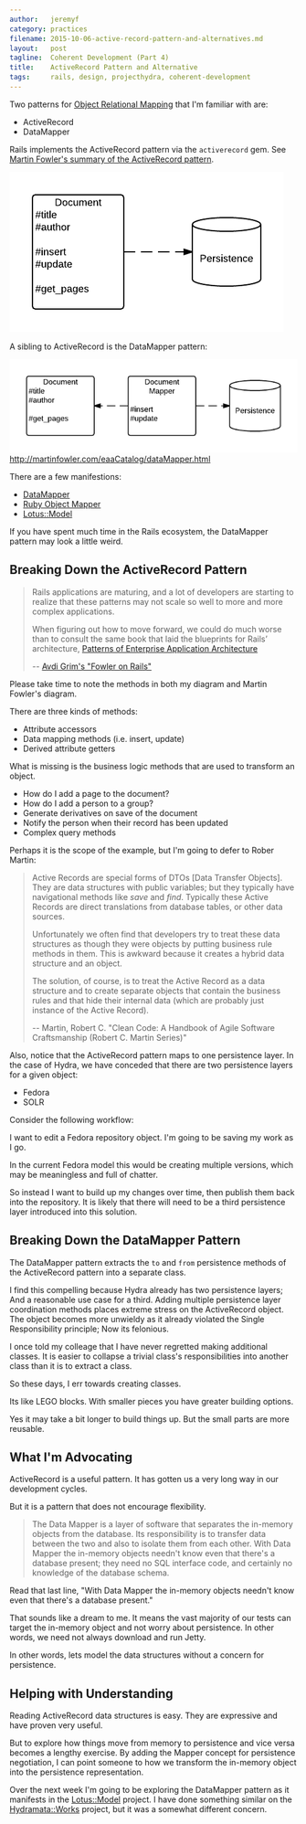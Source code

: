 ```yaml
---
author:   jeremyf
category: practices
filename: 2015-10-06-active-record-pattern-and-alternatives.md
layout:   post
tagline:  Coherent Development (Part 4)
title:    ActiveRecord Pattern and Alternative
tags:     rails, design, projecthydra, coherent-development
---
```


Two patterns for [Object Relational Mapping](http://en.wikipedia.org/wiki/Object-relational_mapping) that I'm familiar with are:

* ActiveRecord
* DataMapper

Rails implements the ActiveRecord pattern via the `activerecord` gem.
See [Martin Fowler's summary of the ActiveRecord pattern](http://www.martinfowler.com/eaaCatalog/activeRecord.html).

![Data & Behavior Object and Persistence Layer](/images/active-record-pattern.png)

A sibling to ActiveRecord is the DataMapper pattern:

![Data Behavior Object, Mapping Object, and Persistence Layer](/images/data-mapper-pattern.png)
http://martinfowler.com/eaaCatalog/dataMapper.html

There are a few manifestions:

* [DataMapper](http://datamapper.org/)
* [Ruby Object Mapper](http://rom-rb.org/)
* [Lotus::Model](https://github.com/lotus/model)

If you have spent much time in the Rails ecosystem, the DataMapper pattern may look a little weird.

## Breaking Down the ActiveRecord Pattern

> Rails applications are maturing, and a lot of developers are starting to realize that these patterns may not scale so well to more and more complex applications.
>
> When figuring out how to move forward, we could do much worse than to consult the same book that laid the blueprints for Rails’ architecture, [Patterns of Enterprise Application Architecture](http://www.amazon.com/Patterns-Enterprise-Application-Architecture-Martin/dp/0321127420)
>
> -- [Avdi Grim's "Fowler on Rails"](http://devblog.avdi.org/2011/07/27/fowler-on-rails/)

Please take time to note the methods in both my diagram and Martin Fowler's diagram.

There are three kinds of methods:

* Attribute accessors
* Data mapping methods (i.e. insert, update)
* Derived attribute getters

What is missing is the business logic methods that are used to transform an object.

* How do I add a page to the document?
* How do I add a person to a group?
* Generate derivatives on save of the document
* Notify the person when their record has been updated
* Complex query methods

Perhaps it is the scope of the example, but I'm going to defer to Rober Martin:

> Active Records are special forms of DTOs [Data Transfer Objects]. They are data structures with public variables; but they typically have navigational methods like *save* and *find*. Typically these Active Records are direct translations from database tables, or other data sources.
>
> Unfortunately we often find that developers try to treat these data structures as though they were objects by putting business rule methods in them. This is awkward because it creates a hybrid data structure and an object.
>
> The solution, of course, is to treat the Active Record as a data structure and to create separate objects that contain the business rules and that hide their internal data (which are probably just instance of the Active Record).
>
> -- Martin, Robert C. "Clean Code: A Handbook of Agile Software Craftsmanship (Robert C. Martin Series)"

Also, notice that the ActiveRecord pattern maps to one persistence layer.
In the case of Hydra, we have conceded that there are two persistence layers for a given object:

* Fedora
* SOLR

Consider the following workflow:

I want to edit a Fedora repository object. I'm going to be saving my work as I go.

In the current Fedora model this would be creating multiple versions, which may be meaningless and full of chatter.

So instead I want to build up my changes over time, then publish them back into the repository.
It is likely that there will need to be a third persistence layer introduced into this solution.

## Breaking Down the DataMapper Pattern

The DataMapper pattern extracts the `to` and `from` persistence methods of the ActiveRecord pattern into a separate class.

I find this compelling because Hydra already has two persistence layers; And a reasonable use case for a third.
Adding multiple persistence layer coordination methods places extreme stress on the ActiveRecord object.
The object becomes more unwieldy as it already violated the Single Responsibility principle; Now its felonious.

I once told my colleage that I have never regretted making additional classes.
It is easier to collapse a trivial class's responsibilities into another class than it is to extract a class.

So these days, I err towards creating classes.

Its like LEGO blocks.
With smaller pieces you have greater building options.

Yes it may take a bit longer to build things up.
But the small parts are more reusable.

## What I'm Advocating

ActiveRecord is a useful pattern.
It has gotten us a very long way in our development cycles.

But it is a pattern that does not encourage flexibility.

> The Data Mapper is a layer of software that separates the in-memory objects from the database.
> Its responsibility is to transfer data between the two and also to isolate them from each other.
> With Data Mapper the in-memory objects needn't know even that there's a database present; they need no SQL interface code, and certainly no knowledge of the database schema.

Read that last line, "With Data Mapper the in-memory objects needn't know even that there's a database present."

That sounds like a dream to me.
It means the vast majority of our tests can target the in-memory object and not worry about persistence.
In other words, we need not always download and run Jetty.

In other words, lets model the data structures without a concern for persistence.

## Helping with Understanding

Reading ActiveRecord data structures is easy.
They are expressive and have proven very useful.

But to explore how things move from memory to persistence and vice versa becomes a lengthy exercise.
By adding the Mapper concept for persistence negotiation, I can point someone to how we transform the in-memory object into the persistence representation.

Over the next week I'm going to be exploring the DataMapper pattern as it manifests in the [Lotus::Model](https://github.com/lotus/model) project.
I have done something similar on the [Hydramata::Works](https://github.com/ndlib/hydramata-works) project, but it was a somewhat different concern.